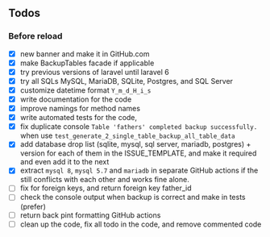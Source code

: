## Todos

### Before reload
- [x] new banner and make it in GitHub.com
- [x] make BackupTables facade if applicable
- [x] try previous versions of laravel until laravel 6
- [x] try all SQLs MySQL, MariaDB, SQLite, Postgres, and SQL Server
- [x] customize datetime format `Y_m_d_H_i_s`
- [x] write documentation for the code
- [x] improve namings for method names
- [x] write automated tests for the code, 
- [x] fix duplicate console `Table 'fathers' completed backup successfully.` when use `test_generate_2_single_table_backup_all_table_data`
- [x] add database drop list (sqlite, mysql, sql server, mariadb, postgres) + version for each of them in the ISSUE_TEMPLATE, and make it required and even add it to the next
- [x] extract `mysql 8`, `mysql 5.7` and `mariadb` in separate GitHub actions if the still conflicts with each other and works fine alone. 
- [ ] fix for foreign keys, and return foreign key father_id
- [ ] check the console output when backup is correct and make in tests (prefer)
- [ ] return back pint formatting GitHub actions
- [ ] clean up the code, fix all todo in the code, and remove commented code
